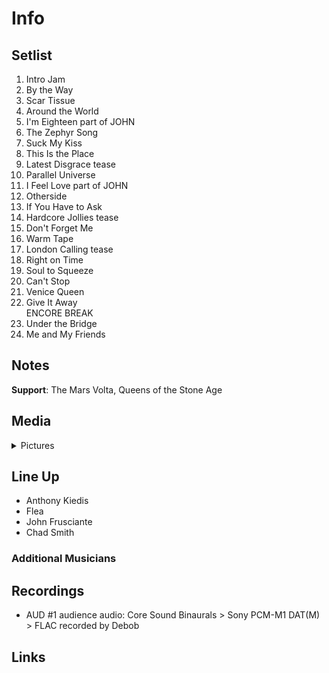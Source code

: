 # Info

## Setlist

1. Intro Jam
2. By the Way
3. Scar Tissue
4. Around the World
5. I'm Eighteen part of JOHN
6. The Zephyr Song
7. Suck My Kiss
8. This Is the Place
9. Latest Disgrace tease
10. Parallel Universe
11. I Feel Love part of JOHN
12. Otherside
13. If You Have to Ask
14. Hardcore Jollies tease
15. Don't Forget Me
16. Warm Tape
17. London Calling tease
18. Right on Time
19. Soul to Squeeze
20. Can't Stop
21. Venice Queen
22. Give It Away
<br> ENCORE BREAK
23. Under the Bridge
24. Me and My Friends

## Notes

**Support**: The Mars Volta, Queens of the Stone Age

## Media 

<details>
  <summary>Pictures</summary>
  <!--<img alt="Setlist" title="Setlist" src="_.jpg" height="200" />-->
</details>

## Line Up

* Anthony Kiedis
* Flea
* John Frusciante
* Chad Smith

### Additional Musicians

## Recordings

* AUD #1 audience audio: Core Sound Binaurals > Sony PCM-M1 DAT(M) > FLAC recorded by Debob

## Links

